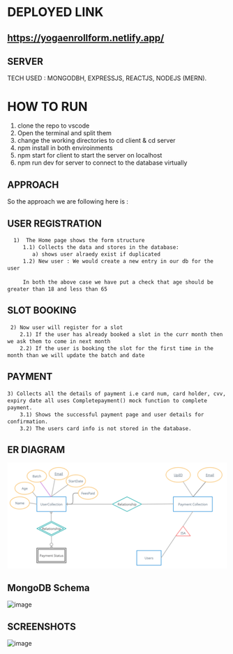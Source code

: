 # DEPLOYED LINK

## https://yogaenrollform.netlify.app/

## SERVER
TECH USED : MONGODBH, EXPRESSJS, REACTJS, NODEJS (MERN).

# HOW TO RUN
  
  1) clone the repo to vscode
  2) Open the terminal and split them
  3) change the working directories to cd client & cd server
  4) npm install in both enviroinments
  5) npm start for client to start the server on localhost
  6) npm run dev for server to connect to the database virtually
  
## APPROACH

   So the approach we are following here is :

   ## USER REGISTRATION
      
      1)  The Home page shows the form structure
         1.1) Collects the data and stores in the database:
            a) shows user alraedy exist if duplicated
         1.2) New user : We would create a new entry in our db for the user

         In both the above case we have put a check that age should be greater than 18 and less than 65
        
  ## SLOT BOOKING

     2) Now user will register for a slot
        2.1) If the user has already booked a slot in the curr month then we ask them to come in next month
        2.2) If the user is booking the slot for the first time in the month than we will update the batch and date

   ## PAYMENT

    3) Collects all the details of payment i.e card num, card holder, cvv, expiry date all uses Completepayment() mock function to complete payment.
        3.1) Shows the successful payment page and user details for confirmation.
        3.2) The users card info is not stored in the database.

## ER DIAGRAM

![ERDiagram](ERDiagram.png)

## MongoDB Schema

![image](https://user-images.githubusercontent.com/60206728/207054600-7be75811-125f-4098-9401-aa86cc4c53c9.png)

## SCREENSHOTS

![image](https://user-images.githubusercontent.com/60206728/207054828-14d27f00-ec9e-4d95-825f-31383f639726.png)

